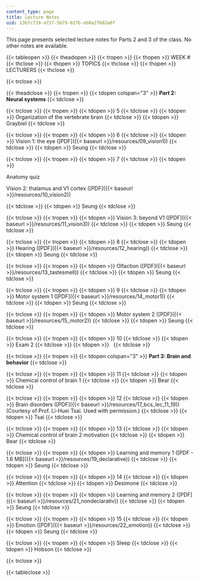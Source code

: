 ```yaml
---
content_type: page
title: Lecture Notes
uid: 13bfc739-a727-5b79-027b-eb0a27682a6f
---
```


This page presents selected lecture notes for Parts 2 and 3 of the class. No other notes are available.

{{< tableopen >}}
{{< theadopen >}}
{{< tropen >}}
{{< thopen >}}
WEEK #
{{< thclose >}}
{{< thopen >}}
TOPICS
{{< thclose >}}
{{< thopen >}}
LECTURERS
{{< thclose >}}

{{< trclose >}}

{{< theadclose >}}
{{< tropen >}}
{{< tdopen colspan="3" >}}
**Part 2: Neural systems**
{{< tdclose >}}

{{< trclose >}}
{{< tropen >}}
{{< tdopen >}}
5
{{< tdclose >}}
{{< tdopen >}}
Organization of the vertebrate brain
{{< tdclose >}}
{{< tdopen >}}
Graybiel
{{< tdclose >}}

{{< trclose >}}
{{< tropen >}}
{{< tdopen >}}
6
{{< tdclose >}}
{{< tdopen >}}
Vision 1: the eye ([PDF]({{< baseurl >}}/resources/09_vision1))
{{< tdclose >}}
{{< tdopen >}}
Seung
{{< tdclose >}}

{{< trclose >}}
{{< tropen >}}
{{< tdopen >}}
7
{{< tdclose >}}
{{< tdopen >}}


Anatomy quiz

Vision 2: thalamus and V1 cortex ([PDF]({{< baseurl >}}/resources/10_vision2))


{{< tdclose >}}
{{< tdopen >}}
Seung
{{< tdclose >}}

{{< trclose >}}
{{< tropen >}}
{{< tdopen >}}
Vision 3: beyond V1 ([PDF]({{< baseurl >}}/resources/11_vision3))
{{< tdclose >}}
{{< tdopen >}}
Seung
{{< tdclose >}}

{{< trclose >}}
{{< tropen >}}
{{< tdopen >}}
8
{{< tdclose >}}
{{< tdopen >}}
Hearing ([PDF]({{< baseurl >}}/resources/12_hearing))
{{< tdclose >}}
{{< tdopen >}}
Seung
{{< tdclose >}}

{{< trclose >}}
{{< tropen >}}
{{< tdopen >}}
Olfaction ([PDF]({{< baseurl >}}/resources/13_tastesmell))
{{< tdclose >}}
{{< tdopen >}}
Seung
{{< tdclose >}}

{{< trclose >}}
{{< tropen >}}
{{< tdopen >}}
9
{{< tdclose >}}
{{< tdopen >}}
Motor system 1 ([PDF]({{< baseurl >}}/resources/14_motor1))
{{< tdclose >}}
{{< tdopen >}}
Seung
{{< tdclose >}}

{{< trclose >}}
{{< tropen >}}
{{< tdopen >}}
Motor system 2 ([PDF]({{< baseurl >}}/resources/15_motor2))
{{< tdclose >}}
{{< tdopen >}}
Seung
{{< tdclose >}}

{{< trclose >}}
{{< tropen >}}
{{< tdopen >}}
10
{{< tdclose >}}
{{< tdopen >}}
Exam 2
{{< tdclose >}}
{{< tdopen >}}
 
{{< tdclose >}}

{{< trclose >}}
{{< tropen >}}
{{< tdopen colspan="3" >}}
**Part 3: Brain and behavior**
{{< tdclose >}}

{{< trclose >}}
{{< tropen >}}
{{< tdopen >}}
11
{{< tdclose >}}
{{< tdopen >}}
Chemical control of brain 1
{{< tdclose >}}
{{< tdopen >}}
Bear
{{< tdclose >}}

{{< trclose >}}
{{< tropen >}}
{{< tdopen >}}
12
{{< tdclose >}}
{{< tdopen >}}
Brain disorders ([PDF]({{< baseurl >}}/resources/17_bcs_lec_11_19)) (Courtesy of Prof. Li-Huei Tsai. Used with permission.)
{{< tdclose >}}
{{< tdopen >}}
Tsai
{{< tdclose >}}

{{< trclose >}}
{{< tropen >}}
{{< tdopen >}}
13
{{< tdclose >}}
{{< tdopen >}}
Chemical control of brain 2 motivation
{{< tdclose >}}
{{< tdopen >}}
Bear
{{< tdclose >}}

{{< trclose >}}
{{< tropen >}}
{{< tdopen >}}
Learning and memory 1 ([PDF - 1.6 MB]({{< baseurl >}}/resources/19_declarative))
{{< tdclose >}}
{{< tdopen >}}
Seung
{{< tdclose >}}

{{< trclose >}}
{{< tropen >}}
{{< tdopen >}}
14
{{< tdclose >}}
{{< tdopen >}}
Attention
{{< tdclose >}}
{{< tdopen >}}
Desimone
{{< tdclose >}}

{{< trclose >}}
{{< tropen >}}
{{< tdopen >}}
Learning and memory 2 ([PDF]({{< baseurl >}}/resources/21_nondeclarativ))
{{< tdclose >}}
{{< tdopen >}}
Seung
{{< tdclose >}}

{{< trclose >}}
{{< tropen >}}
{{< tdopen >}}
15
{{< tdclose >}}
{{< tdopen >}}
Emotion ([PDF]({{< baseurl >}}/resources/22_emotion))
{{< tdclose >}}
{{< tdopen >}}
Seung
{{< tdclose >}}

{{< trclose >}}
{{< tropen >}}
{{< tdopen >}}
Sleep
{{< tdclose >}}
{{< tdopen >}}
Hobson
{{< tdclose >}}

{{< trclose >}}

{{< tableclose >}}